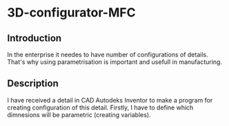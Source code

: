 # 3D-configurator-MFC

## Introduction
In the enterprise it needes to have number of configurations of details. That's why using parametrisation is important and usefull in manufacturing.

## Description 
I have received a detail in CAD Autodeks Inventor to make a program for creating configuration of this detail. Firstly, I have to define which dimnesions will be parametric (creating variables). 
